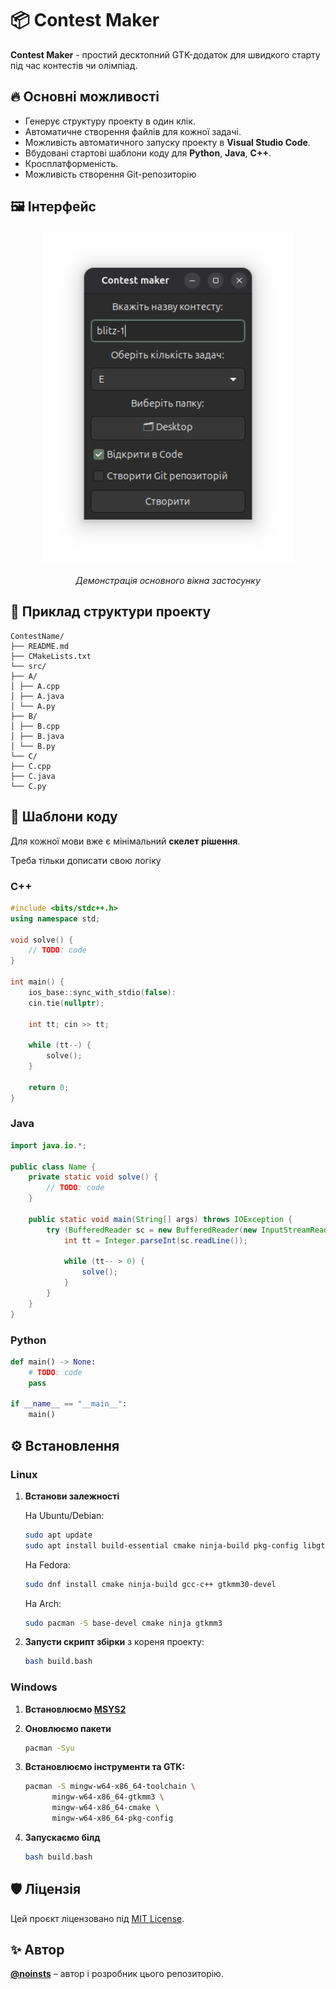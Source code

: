 ﻿# 📦 Contest Maker

**Contest Maker** - простий десктопний GTK-додаток для швидкого старту під час контестів чи олімпіад.

## 🔥 Основні можливості

- Генерує структуру проекту в один клік.
- Автоматичне створення файлів для кожної задачі.
- Можливість автоматичного запуску проекту в **Visual Studio Code**.
- Вбудовані стартові шаблони коду для **Python**, **Java**, **C++**.
- Кросплатформеність.
- Можливість створення Git-репозиторію

## 🖼️ Інтерфейс

<div align="center">
	<img src="assets/preview.png" width="400" alt="Тут повинна бути картинка">
	<p><i>Демонстрація основного вікна застосунку</i></p>
</div>

## 📂 Приклад структури проекту

```
ContestName/
├── README.md
├── CMakeLists.txt
└── src/
├── A/
│ ├── A.cpp
│ ├── A.java
│ └── A.py
├── B/
│ ├── B.cpp
│ ├── B.java
│ └── B.py
└── C/
├── C.cpp
├── C.java
└── C.py
```

## 📝 Шаблони коду

Для кожної мови вже є мінімальний **скелет рішення**. 

Треба тільки дописати свою логіку

### C++

```cpp
#include <bits/stdc++.h>
using namespace std;

void solve() {
    // TODO: code
}

int main() {
    ios_base::sync_with_stdio(false):
    cin.tie(nullptr);

    int tt; cin >> tt;

    while (tt--) {
        solve();
    }

    return 0;
}
```

### Java

```java
import java.io.*;

public class Name {
    private static void solve() {
        // TODO: code
    }

    public static void main(String[] args) throws IOException {
        try (BufferedReader sc = new BufferedReader(new InputStreamReader(System.in))) {
            int tt = Integer.parseInt(sc.readLine());

            while (tt-- > 0) {
                solve();
            }
        }
    }
}
```

### Python

```python
def main() -> None:
	# TODO: code
	pass

if __name__ == "__main__":
	main()
```

## ⚙️ Встановлення

### Linux

1. **Встанови залежності**
	
	На Ubuntu/Debian:

	```bash
	sudo apt update
	sudo apt install build-essential cmake ninja-build pkg-config libgtkmm-3.0-dev
	```

	На Fedora:

	```bash
	sudo dnf install cmake ninja-build gcc-c++ gtkmm30-devel
	```

	На Arch:

	```bash
	sudo pacman -S base-devel cmake ninja gtkmm3
	```

2. **Запусти скрипт збірки** з кореня проекту:

	```bash
	bash build.bash
	```

### Windows

1. **Встановлюємо [MSYS2](https://www.msys2.org/)**
2. **Оновлюємо пакети**

	```bash
	pacman -Syu
	```

3. **Встановлюємо інструменти та GTK:**

	```bash
	pacman -S mingw-w64-x86_64-toolchain \
          mingw-w64-x86_64-gtkmm3 \
          mingw-w64-x86_64-cmake \
          mingw-w64-x86_64-pkg-config
	```

4. **Запускаємо білд**

	```bash
	bash build.bash
	```


## 🛡 Ліцензія  
Цей проєкт ліцензовано під [MIT License](./LICENSE).

## ✨ Автор
**[@noinsts](https://github.com/noinsts)** – автор і розробник цього репозиторію.
